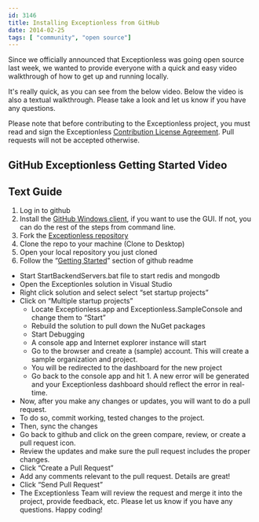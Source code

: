 ```yaml
---
id: 3146
title: Installing Exceptionless from GitHub
date: 2014-02-25
tags: [ "community", "open source"]
---
```

Since we officially announced that Exceptionless was going open source last week, we wanted to provide everyone with a quick and easy video walkthrough of how to get up and running locally.

It's really quick, as you can see from the below video. Below the video is also a textual walkthrough. Please take a look and let us know if you have any questions.<!--more-->

Please note that before contributing to the Exceptionless project, you must read and sign the Exceptionless <a href="http://www.clahub.com/agreements/exceptionless/Exceptionless" title="Exceptionless Certified License Agreement" target="_blank">Contribution License Agreement</a>. Pull requests will not be accepted otherwise.

## GitHub Exceptionless Getting Started Video

<div class="videoWrapper">
</div>

## Text Guide

  1. Log in to github
  2. Install the <a href="https://windows.github.com/" title="GitHub Windows Client" target="_blank">GitHub Windows client</a>, if you want to use the GUI. If not, you can do the rest of the steps from command line.
  3. Fork the <a href="https://github.com/exceptionless/Exceptionless" title="Exceptionless on GitHub" target="_blank">Exceptionless repository</a>
  4. Clone the repo to your machine (Clone to Desktop)
  5. Open your local repository you just cloned
  6. Follow the &#8220;<a href="https://github.com/exceptionless/Exceptionless#getting-started" title="Exceptionless GitHub Getting Started" target="_blank">Getting Started</a>&#8221; section of github readme
* Start StartBackendServers.bat file to start redis and mongodb
* Open the Exceptionles solution in Visual Studio
* Right click solution and select select &#8220;set startup projects&#8221;
* Click on &#8220;Multiple startup projects&#8221;
    * Locate Exceptionless.app and Exceptionless.SampleConsole and change them to &#8220;Start&#8221;
    * Rebuild the solution to pull down the NuGet packages
    * Start Debugging
    * A console app and Internet explorer instance will start
    * Go to the browser and create a (sample) account. This will create a sample organization and project.
    * You will be redirected to the dashboard for the new project
    * Go back to the console app and hit 1. A new error will be generated and your Exceptionless dashboard should reflect the error in real-time.</ul>
    * Now, after you make any changes or updates, you will want to do a pull request.
    * To do so, commit working, tested changes to the project.
    * Then, sync the changes
    * Go back to github and click on the green compare, review, or create a pull request icon.
    * Review the updates and make sure the pull request includes the proper changes.
    * Click &#8220;Create a Pull Request&#8221;
    * Add any comments relevant to the pull request. Details are great!
    * Click &#8220;Send Pull Request&#8221;
    * The Exceptionless Team will review the request and merge it into the project, provide feedback, etc.</ol>
    Please let us know if you have any questions. Happy coding!
